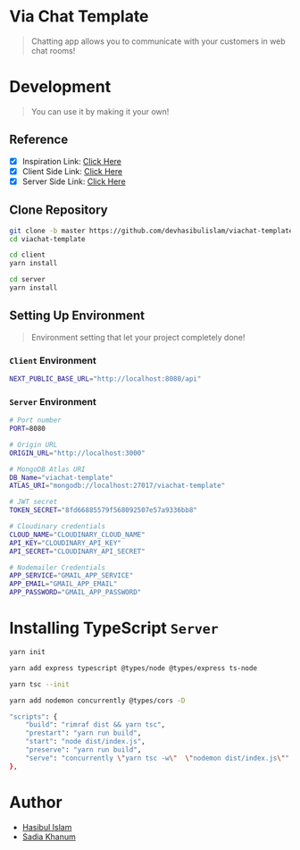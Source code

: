 # Via Chat Template

> Chatting app allows you to communicate with your customers in web chat rooms!

# Development

> You can use it by making it your own!

## Reference

- [x] Inspiration Link: [Click Here](https://themesbrand.com/chatvia-tailwind/layouts/index.html)
- [x] Client Side Link: [Click Here](https://viachat-template-csr.vercel.app)
- [x] Server Side Link: [Click Here](https://viachat-template-ssr.vercel.app)

## Clone Repository

```bash
git clone -b master https://github.com/devhasibulislam/viachat-template.git
cd viachat-template

cd client
yarn install

cd server
yarn install
```

## Setting Up Environment

> Environment setting that let your project completely done!

### `Client` Environment

```bash
NEXT_PUBLIC_BASE_URL="http://localhost:8080/api"
```

### `Server` Environment

```bash
# Port number
PORT=8080

# Origin URL
ORIGIN_URL="http://localhost:3000"

# MongoDB Atlas URI
DB_Name="viachat-template"
ATLAS_URI="mongodb://localhost:27017/viachat-template"

# JWT secret
TOKEN_SECRET="8fd66885579f568092507e57a9336bb8"

# Cloudinary credentials
CLOUD_NAME="CLOUDINARY_CLOUD_NAME"
API_KEY="CLOUDINARY_API_KEY"
API_SECRET="CLOUDINARY_API_SECRET"

# Nodemailer Credentials
APP_SERVICE="GMAIL_APP_SERVICE"
APP_EMAIL="GMAIL_APP_EMAIL"
APP_PASSWORD="GMAIL_APP_PASSWORD"
```

# Installing TypeScript `Server`

```bash
yarn init
```

```bash
yarn add express typescript @types/node @types/express ts-node
```

```bash
yarn tsc --init
```

```bash
yarn add nodemon concurrently @types/cors -D
```

```bash
"scripts": {
    "build": "rimraf dist && yarn tsc",
    "prestart": "yarn run build",
    "start": "node dist/index.js",
    "preserve": "yarn run build",
    "serve": "concurrently \"yarn tsc -w\"  \"nodemon dist/index.js\""
},
```

# Author

- [Hasibul Islam](https://bento.me/devhasibulislam)
- [Sadia Khanum](https://www.facebook.com/devsadiakhan)
